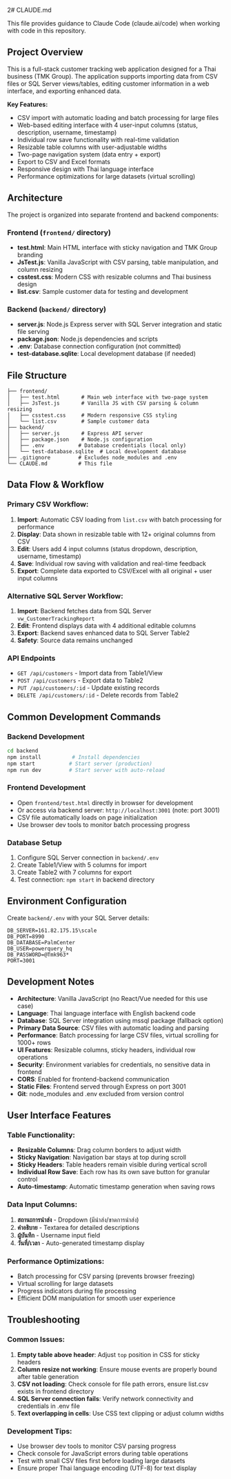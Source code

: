 2# CLAUDE.md

This file provides guidance to Claude Code (claude.ai/code) when working with code in this repository.

## Project Overview

This is a full-stack customer tracking web application designed for a Thai business (TMK Group). The application supports importing data from CSV files or SQL Server views/tables, editing customer information in a web interface, and exporting enhanced data.

**Key Features:**
- CSV import with automatic loading and batch processing for large files
- Web-based editing interface with 4 user-input columns (status, description, username, timestamp)
- Individual row save functionality with real-time validation
- Resizable table columns with user-adjustable widths
- Two-page navigation system (data entry + export)
- Export to CSV and Excel formats
- Responsive design with Thai language interface
- Performance optimizations for large datasets (virtual scrolling)

## Architecture

The project is organized into separate frontend and backend components:

### Frontend (`frontend/` directory)
- **test.html**: Main HTML interface with sticky navigation and TMK Group branding
- **JsTest.js**: Vanilla JavaScript with CSV parsing, table manipulation, and column resizing
- **csstest.css**: Modern CSS with resizable columns and Thai business design
- **list.csv**: Sample customer data for testing and development

### Backend (`backend/` directory)
- **server.js**: Node.js Express server with SQL Server integration and static file serving
- **package.json**: Node.js dependencies and scripts
- **.env**: Database connection configuration (not committed)
- **test-database.sqlite**: Local development database (if needed)

## File Structure
```
├── frontend/
│   ├── test.html       # Main web interface with two-page system
│   ├── JsTest.js       # Vanilla JS with CSV parsing & column resizing
│   ├── csstest.css     # Modern responsive CSS styling
│   └── list.csv        # Sample customer data
├── backend/
│   ├── server.js       # Express API server
│   ├── package.json    # Node.js configuration
│   ├── .env           # Database credentials (local only)
│   └── test-database.sqlite  # Local development database
├── .gitignore         # Excludes node_modules and .env
└── CLAUDE.md          # This file
```

## Data Flow & Workflow

### Primary CSV Workflow:
1. **Import**: Automatic CSV loading from `list.csv` with batch processing for performance
2. **Display**: Data shown in resizable table with 12+ original columns from CSV
3. **Edit**: Users add 4 input columns (status dropdown, description, username, timestamp)
4. **Save**: Individual row saving with validation and real-time feedback
5. **Export**: Complete data exported to CSV/Excel with all original + user input columns

### Alternative SQL Server Workflow:
1. **Import**: Backend fetches data from SQL Server `vw_CustomerTrackingReport`
2. **Edit**: Frontend displays data with 4 additional editable columns
3. **Export**: Backend saves enhanced data to SQL Server Table2
4. **Safety**: Source data remains unchanged

### API Endpoints
- `GET /api/customers` - Import data from Table1/View
- `POST /api/customers` - Export data to Table2
- `PUT /api/customers/:id` - Update existing records
- `DELETE /api/customers/:id` - Delete records from Table2

## Common Development Commands

### Backend Development
```bash
cd backend
npm install          # Install dependencies
npm start           # Start server (production)
npm run dev         # Start server with auto-reload
```

### Frontend Development
- Open `frontend/test.html` directly in browser for development
- Or access via backend server: `http://localhost:3001` (note: port 3001)
- CSV file automatically loads on page initialization
- Use browser dev tools to monitor batch processing progress

### Database Setup
1. Configure SQL Server connection in `backend/.env`
2. Create Table1/View with 5 columns for import
3. Create Table2 with 7 columns for export
4. Test connection: `npm start` in backend directory

## Environment Configuration

Create `backend/.env` with your SQL Server details:
```
DB_SERVER=161.82.175.15\scale
DB_PORT=8990
DB_DATABASE=PalmCenter
DB_USER=powerquery_hq
DB_PASSWORD=@Tmk963*
PORT=3001
```

## Development Notes

- **Architecture**: Vanilla JavaScript (no React/Vue needed for this use case)
- **Language**: Thai language interface with English backend code
- **Database**: SQL Server integration using mssql package (fallback option)
- **Primary Data Source**: CSV files with automatic loading and parsing
- **Performance**: Batch processing for large CSV files, virtual scrolling for 1000+ rows
- **UI Features**: Resizable columns, sticky headers, individual row operations
- **Security**: Environment variables for credentials, no sensitive data in frontend
- **CORS**: Enabled for frontend-backend communication
- **Static Files**: Frontend served through Express on port 3001
- **Git**: node_modules and .env excluded from version control

## User Interface Features

### Table Functionality:
- **Resizable Columns**: Drag column borders to adjust width
- **Sticky Navigation**: Navigation bar stays at top during scroll
- **Sticky Headers**: Table headers remain visible during vertical scroll
- **Individual Row Save**: Each row has its own save button for granular control
- **Auto-timestamp**: Automatic timestamp generation when saving rows

### Data Input Columns:
1. **สถานะการนำส่ง** - Dropdown (มีนำส่ง/ขาดการนำส่ง)
2. **คำอธิบาย** - Textarea for detailed descriptions
3. **ผู้บันทึก** - Username input field
4. **วันที่/เวลา** - Auto-generated timestamp display

### Performance Optimizations:
- Batch processing for CSV parsing (prevents browser freezing)
- Virtual scrolling for large datasets
- Progress indicators during file processing
- Efficient DOM manipulation for smooth user experience

## Troubleshooting

### Common Issues:
1. **Empty table above header**: Adjust `top` position in CSS for sticky headers
2. **Column resize not working**: Ensure mouse events are properly bound after table generation
3. **CSV not loading**: Check console for file path errors, ensure list.csv exists in frontend directory
4. **SQL Server connection fails**: Verify network connectivity and credentials in .env file
5. **Text overlapping in cells**: Use CSS text clipping or adjust column widths

### Development Tips:
- Use browser dev tools to monitor CSV parsing progress
- Check console for JavaScript errors during table operations
- Test with small CSV files first before loading large datasets
- Ensure proper Thai language encoding (UTF-8) for text display